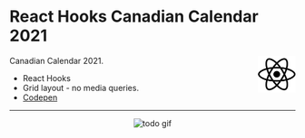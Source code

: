 # React Hooks Canadian Calendar 2021

<img align="right" src="./src/images/react-brands.svg" width="13%" alt="fontawesome react logo" />

Canadian Calendar 2021.

- React Hooks
- Grid layout - no media queries.
- [Codepen](https://codepen.io/ramzibach-the-styleful/pen/dypOEKj?editors=0010)

---

<div align="center">
<img src="https://i.gyazo.com/734582e9e022a81dfe8a059e60ee20ac.gif" alt="todo gif" width="80%" />
</div>
